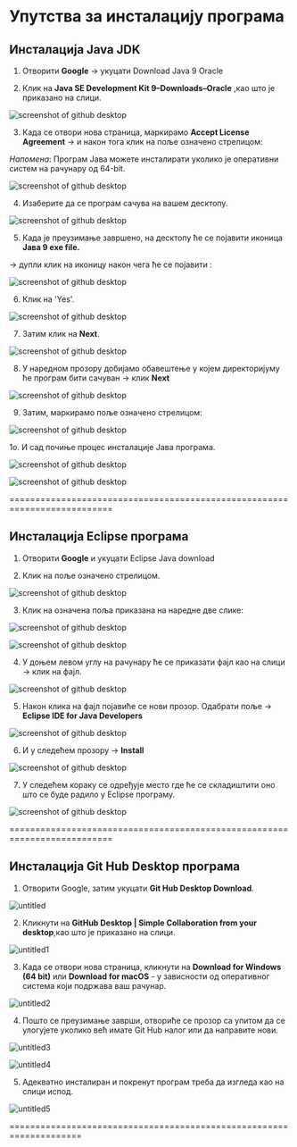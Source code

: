 ﻿# Упутства за инсталацију програма   


## Инсталација Java JDK 


1. Отворити **Google** → укуцати Download Java 9 Oracle   

2. Клик на **Java SE Development Kit 9–Downloads–Oracle** ,као што је приказано на слици. 

![screenshot of github desktop](/slike1/8.png)

3. Када се отвори нова страница, маркирамо **Accept License Agreement**  → и након тога клик на поље означено стрелицом:

*Напомена*: Програм Јава можете инсталирати уколико је оперативни систем на рачунару од 64-bit.

![screenshot of github desktop](/slike1/9.png)

4. Изаберите да се програм сачува на вашем десктопу.

![screenshot of github desktop](/slike1/10.png) 

5. Када је преузимање завршено, на десктопу ће се појавити иконица **Јава 9 еxe file.**

→ дупли клик на иконицу након чега ће се појавити :

![screenshot of github desktop](/slike/2a.png) 

6. Клик на 'Yes'.

![screenshot of github desktop](/slike1/2.JPG) 

7. Затим клик на **Next**.

![screenshot of github desktop](/slike1/2a.png) 

8. У наредном прозору добијамо обавештење у којем директоријуму ће програм бити сачуван -> клик **Next**

![screenshot of github desktop](/slike1/4.png)

9. Затим, маркирамо поље означено стрелицом:

![screenshot of github desktop](/slike1/5.png) 

1о. И сад почиње процес инсталације Јава програма. 

![screenshot of github desktop](/slike1/6.png)

![screenshot of github desktop](/slike1/7.png)


==========================================================================


## Инсталација Eclipse програма 


1. Отворити **Google** и укуцати Eclipse Java download

2. Клик на поље означено стрелицом.

![screenshot of github desktop](/slike1/12.png)

3. Клик на означена поља приказана на наредне две слике: 

![screenshot of github desktop](/slike1/13.png)


![screenshot of github desktop](/slike1/14.png)

4. У доњем левом углу на рачунару ће се приказати фајл као на слици -> клик на фајл.


![screenshot of github desktop](/slike1/15.JPG)

5. Након клика на фајл појавиће се нови прозор. Одабрати поље -> **Eclipse IDE for Java Developers**


![screenshot of github desktop](/slike1/16.JPG)

6. И у следећем прозору -> **Install**

![screenshot of github desktop](/slike1/17.JPG)

7. У следећем кораку се одређује место где ће се складиштити оно што се буде радило у Eclipse програму.


![screenshot of github desktop](/slike1/18.JPG)


==========================================================================


## Инсталација Git Hub Desktop програма 


1. Отворити Google, затим укуцати **Git Hub Desktop Download**. 

![untitled](https://user-images.githubusercontent.com/35116168/35834992-7f8ac6da-0ad8-11e8-9e18-c5ffa08d6597.png)

2. Кликнути на **GitHub Desktop | Simple Collaboration from your desktop**,као што је приказано на слици.

![untitled1](https://user-images.githubusercontent.com/35116168/35835045-c21314da-0ad8-11e8-92cb-efc0cdbff5f5.png)

3. Када се отвори нова страница, кликнути на **Download for Windows (64 bit)** или **Download for macOS** - у зависности од оперативног система који подржава ваш рачунар.

![untitled2](https://user-images.githubusercontent.com/35116168/35835105-15472bb4-0ad9-11e8-8f3d-e27c633fd068.png)

4. Пошто се преузимање заврши, отвориће се прозор са упитом да се улогујете уколико већ имате Git Hub налог или да направите нови.

![untitled3](https://user-images.githubusercontent.com/35116168/35835111-24225000-0ad9-11e8-8bc1-6dd8322d4e6c.png)

![untitled4](https://user-images.githubusercontent.com/35116168/35835112-244c950e-0ad9-11e8-8448-d0f26b66fe65.png)

5. Адекватно инсталиран и покренут програм треба да изгледа као на слици испод.

![untitled5](https://user-images.githubusercontent.com/35116168/35835126-341e1584-0ad9-11e8-8243-be2b7067942e.png)


====================================================================
